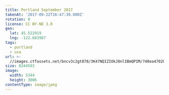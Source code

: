 ```yaml
---
title: Portland September 2017
takenAt: '2017-09-22T16:47:30.000Z'
rotation: 0
license: CC BY-ND 3.0
geo:
  lat: 45.522919
  lng: -122.683987
tags:
  - portland
  - usa
url: >-
  //images.ctfassets.net/bncv3c2gt878/3K47NQIZIOkJOnlIBmQPIM/748ea470285aaabb991860ce95298b75/portland-september-2017_37316806571_o
size: 8244503
image:
  width: 5344
  height: 3006
contentType: image/jpeg
---
```


